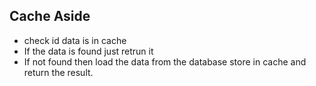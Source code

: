 ## Cache Aside

- check id data is in cache
- If the data is found just retrun it
- If not found then load the data from the database store in cache and return the result.